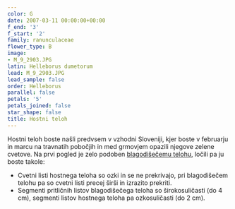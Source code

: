 ```yaml
---
color: G
date: 2007-03-11 00:00:00+00:00
f_end: '3'
f_start: '2'
family: ranunculaceae
flower_type: B
image:
- M_9_2903.JPG
latin: Helleborus dumetorum
lead: M_9_2903.JPG
lead_sample: false
order: Helleborus
parallel: false
petals: '5'
petals_joined: false
star_shape: false
title: Hostni teloh
---
```

Hostni teloh boste našli predvsem v vzhodni Sloveniji, kjer boste v februarju in marcu na travnatih pobočjih in med grmovjem opazili njegove zelene cvetove. Na prvi pogled je zelo podoben [blagodišečemu telohu](../helleborusodorus/), ločili pa ju boste takole:

-   Cvetni listi hostnega teloha so ozki in se ne prekrivajo, pri blagodišečem telohu pa so cvetni listi precej širši in izrazito prekriti.
-   Segmenti pritličnih listov blagodišečega teloha so širokosuličasti (do 4 cm), segmenti listov hostnega teloha pa ozkosuličasti (do 2 cm).
